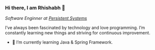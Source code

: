 ### Hi there, I am Rhishabh 👋

<p><em>Software Enginner at <a href="https://www.persistent.com/">Persistent Systems</a></em></p>

I’ve always been fascinated by technology and love programming. I’m constantly learning new things and striving for continuous improvement.

- 🌱 I’m currently learning Java & Spring Framework.

<!--
**rhish9h/rhish9h** is a ✨ _special_ ✨ repository because its `README.md` (this file) appears on your GitHub profile.

Here are some ideas to get you started:

- 🔭 I’m currently working on ...
- 🌱 I’m currently learning ...
- 👯 I’m looking to collaborate on ...
- 🤔 I’m looking for help with ...
- 💬 Ask me about ...
- 📫 How to reach me: ...
- 😄 Pronouns: ...
- ⚡ Fun fact: ...
-->

